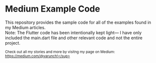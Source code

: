 # Medium Example Code
This repository provides the sample code for all of the examples found in my Medium articles.  
Note: The Flutter code has been intentionally kept light&mdash; I have only included the main.dart file and other relevant code and not the entire project.  
  
<sup>Check out all my stories and more by visitng my page on Medium: https://medium.com/@varunch!</sup>
